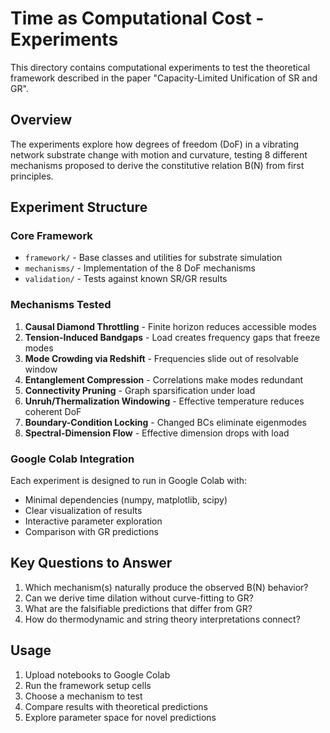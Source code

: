 # Time as Computational Cost - Experiments

This directory contains computational experiments to test the theoretical framework described in the paper "Capacity-Limited Unification of SR and GR".

## Overview

The experiments explore how degrees of freedom (DoF) in a vibrating network substrate change with motion and curvature, testing 8 different mechanisms proposed to derive the constitutive relation B(N) from first principles.

## Experiment Structure

### Core Framework
- `framework/` - Base classes and utilities for substrate simulation
- `mechanisms/` - Implementation of the 8 DoF mechanisms
- `validation/` - Tests against known SR/GR results

### Mechanisms Tested

1. **Causal Diamond Throttling** - Finite horizon reduces accessible modes
2. **Tension-Induced Bandgaps** - Load creates frequency gaps that freeze modes
3. **Mode Crowding via Redshift** - Frequencies slide out of resolvable window
4. **Entanglement Compression** - Correlations make modes redundant
5. **Connectivity Pruning** - Graph sparsification under load
6. **Unruh/Thermalization Windowing** - Effective temperature reduces coherent DoF
7. **Boundary-Condition Locking** - Changed BCs eliminate eigenmodes
8. **Spectral-Dimension Flow** - Effective dimension drops with load

### Google Colab Integration

Each experiment is designed to run in Google Colab with:
- Minimal dependencies (numpy, matplotlib, scipy)
- Clear visualization of results
- Interactive parameter exploration
- Comparison with GR predictions

## Key Questions to Answer

1. Which mechanism(s) naturally produce the observed B(N) behavior?
2. Can we derive time dilation without curve-fitting to GR?
3. What are the falsifiable predictions that differ from GR?
4. How do thermodynamic and string theory interpretations connect?

## Usage

1. Upload notebooks to Google Colab
2. Run the framework setup cells
3. Choose a mechanism to test
4. Compare results with theoretical predictions
5. Explore parameter space for novel predictions
